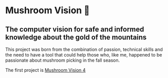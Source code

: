 # Mushroom Vision 🍄
## **The computer vision for safe and informed knowledge about the gold of the mountains**

This project was born from the combination of passion, technical skills and the need to have a tool that could help those who, like me, happened to be passionate about mushroom picking in the fall season.

The first project is [Mushroom Vision 4]("MushroomVision/MV4/README.md")
